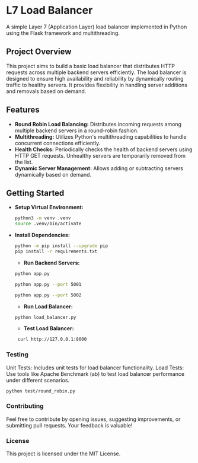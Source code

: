 # L7 Load Balancer

A simple Layer 7 (Application Layer) load balancer implemented in Python using the Flask framework and multithreading.

## Project Overview

This project aims to build a basic load balancer that distributes HTTP requests across multiple backend servers efficiently. The load balancer is designed to ensure high availability and reliability by dynamically routing traffic to healthy servers. It provides flexibility in handling server additions and removals based on demand.

## Features

- **Round Robin Load Balancing:** Distributes incoming requests among multiple backend servers in a round-robin fashion.
- **Multithreading:** Utilizes Python's multithreading capabilities to handle concurrent connections efficiently.
- **Health Checks:** Periodically checks the health of backend servers using HTTP GET requests. Unhealthy servers are temporarily removed from the list.
- **Dynamic Server Management:** Allows adding or subtracting servers dynamically based on demand.

## Getting Started

- **Setup Virtual Environment:**
  ```bash
  python3 -m venv .venv
  source .venv/bin/activate
  ```
- **Install Dependencies:**

  ```bash
  python -m pip install --upgrade pip
  pip install -r requirements.txt
  ```

  - **Run Backend Servers:**

  ```bash
  python app.py
  ```

  ```bash
  python app.py --port 5001
  ```

  ```bash
  python app.py --port 5002
  ```

  - **Run Load Balancer:**

  ```bash
  python load_balancer.py
  ```

  - **Test Load Balancer:**

  ```bash
   curl http://127.0.0.1:8000
  ```

### Testing

Unit Tests: Includes unit tests for load balancer functionality.
Load Tests: Use tools like Apache Benchmark (ab) to test load balancer performance under different scenarios.

```bash
python test/round_robin.py
```

### Contributing

Feel free to contribute by opening issues, suggesting improvements, or submitting pull requests. Your feedback is valuable!

### License

This project is licensed under the MIT License.
